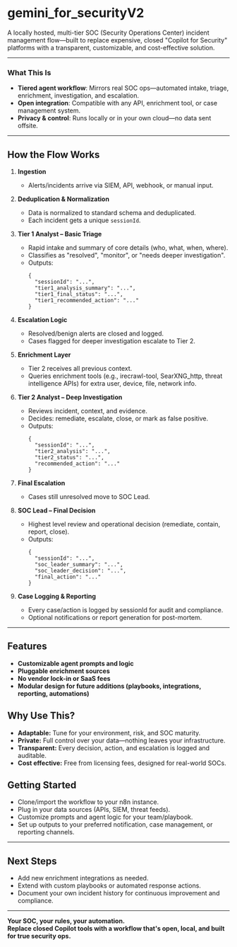 # gemini_for_securityV2

A locally hosted, multi-tier SOC (Security Operations Center) incident management flow—built to replace expensive, closed "Copilot for Security" platforms with a transparent, customizable, and cost-effective solution.

---

### What This Is

- **Tiered agent workflow**: Mirrors real SOC ops—automated intake, triage, enrichment, investigation, and escalation.
- **Open integration**: Compatible with any API, enrichment tool, or case management system.
- **Privacy & control**: Runs locally or in your own cloud—no data sent offsite.

---

## How the Flow Works

1. **Ingestion**
   - Alerts/incidents arrive via SIEM, API, webhook, or manual input.

2. **Deduplication & Normalization**
   - Data is normalized to standard schema and deduplicated.
   - Each incident gets a unique `sessionId`.

3. **Tier 1 Analyst – Basic Triage**
   - Rapid intake and summary of core details (who, what, when, where).
   - Classifies as "resolved", "monitor", or "needs deeper investigation".
   - Outputs:  
     ```
     {
       "sessionId": "...",
       "tier1_analysis_summary": "...",
       "tier1_final_status": "...",
       "tier1_recommended_action": "..."
     }
     ```

4. **Escalation Logic**
   - Resolved/benign alerts are closed and logged.
   - Cases flagged for deeper investigation escalate to Tier 2.

5. **Enrichment Layer**
   - Tier 2 receives all previous context.
   - Queries enrichment tools (e.g., irecrawl-tool, SearXNG_http, threat intelligence APIs) for extra user, device, file, network info.

6. **Tier 2 Analyst – Deep Investigation**
   - Reviews incident, context, and evidence.
   - Decides: remediate, escalate, close, or mark as false positive.
   - Outputs:  
     ```
     {
       "sessionId": "...",
       "tier2_analysis": "...",
       "tier2_status": "...",
       "recommended_action": "..."
     }
     ```

7. **Final Escalation**
   - Cases still unresolved move to SOC Lead.

8. **SOC Lead – Final Decision**
   - Highest level review and operational decision (remediate, contain, report, close).
   - Outputs:  
     ```
     {
       "sessionId": "...",
       "soc_leader_summary": "...",
       "soc_leader_decision": "...",
       "final_action": "..."
     }
     ```

9. **Case Logging & Reporting**
   - Every case/action is logged by sessionId for audit and compliance.
   - Optional notifications or report generation for post-mortem.

---

## Features

- **Customizable agent prompts and logic**
- **Pluggable enrichment sources**
- **No vendor lock-in or SaaS fees**
- **Modular design for future additions (playbooks, integrations, reporting, automations)**

## Why Use This?

- **Adaptable:** Tune for your environment, risk, and SOC maturity.
- **Private:** Full control over your data—nothing leaves your infrastructure.
- **Transparent:** Every decision, action, and escalation is logged and auditable.
- **Cost effective:** Free from licensing fees, designed for real-world SOCs.

## Getting Started

- Clone/import the workflow to your n8n instance.
- Plug in your data sources (APIs, SIEM, threat feeds).
- Customize prompts and agent logic for your team/playbook.
- Set up outputs to your preferred notification, case management, or reporting channels.

---

## Next Steps

- Add new enrichment integrations as needed.
- Extend with custom playbooks or automated response actions.
- Document your own incident history for continuous improvement and compliance.

---

**Your SOC, your rules, your automation.  
Replace closed Copilot tools with a workflow that's open, local, and built for true security ops.**
```

